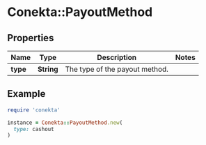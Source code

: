# Conekta::PayoutMethod

## Properties

| Name | Type | Description | Notes |
| ---- | ---- | ----------- | ----- |
| **type** | **String** | The type of the payout method. |  |

## Example

```ruby
require 'conekta'

instance = Conekta::PayoutMethod.new(
  type: cashout
)
```

